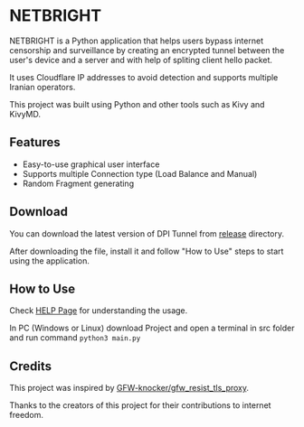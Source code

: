 # NETBRIGHT

NETBRIGHT is a Python application that helps users bypass internet censorship and surveillance by creating an encrypted tunnel between the user's device and a server and with help of spliting client hello packet. 
   
It uses Cloudflare IP addresses to avoid detection and supports multiple Iranian operators.

This project was built using Python and other tools such as Kivy and KivyMD.

## Features
 
* Easy-to-use graphical user interface
* Supports multiple Connection type (Load Balance and Manual)
* Random Fragment generating

## Download
You can download the latest version of DPI Tunnel from [release](https://github.com/yebekhe/NETBRIGHT/releases) directory. 

After downloading the file, install it and follow "How to Use" steps to start using the application.

## How to Use

Check [HELP Page](https://telegra.ph/%D8%A2%D9%85%D9%88%D8%B2%D8%B4-%D9%86%D8%B1%D9%85-%D8%A7%D9%81%D8%B2%D8%A7%D8%B1-NETBRIGHT-05-19) for understanding the usage.

In PC (Windows or Linux) download Project and open a terminal in src folder and run command `python3 main.py`

## Credits

This project was inspired by [GFW-knocker/gfw_resist_tls_proxy](https://github.com/GFW-knocker/gfw_resist_tls_proxy). 

Thanks to the creators of this project for their contributions to internet freedom.
